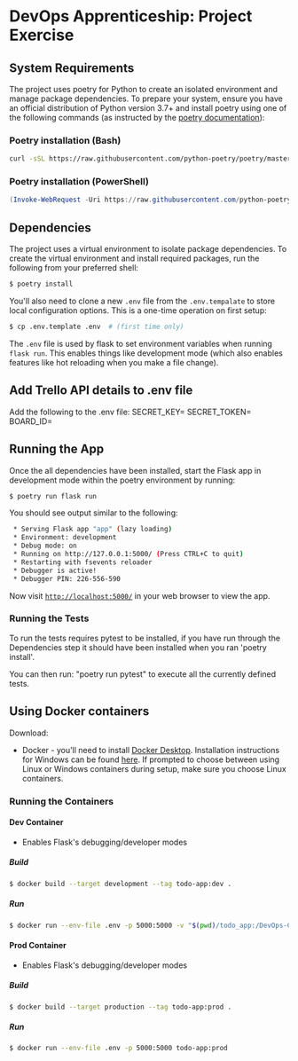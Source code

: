 # DevOps Apprenticeship: Project Exercise

## System Requirements

The project uses poetry for Python to create an isolated environment and manage package dependencies. To prepare your system, ensure you have an official distribution of Python version 3.7+ and install poetry using one of the following commands (as instructed by the [poetry documentation](https://python-poetry.org/docs/#system-requirements)):

### Poetry installation (Bash)

```bash
curl -sSL https://raw.githubusercontent.com/python-poetry/poetry/master/get-poetry.py | python
```

### Poetry installation (PowerShell)

```powershell
(Invoke-WebRequest -Uri https://raw.githubusercontent.com/python-poetry/poetry/master/get-poetry.py -UseBasicParsing).Content | python
```

## Dependencies

The project uses a virtual environment to isolate package dependencies. To create the virtual environment and install required packages, run the following from your preferred shell:

```bash
$ poetry install
```

You'll also need to clone a new `.env` file from the `.env.tempalate` to store local configuration options. This is a one-time operation on first setup:

```bash
$ cp .env.template .env  # (first time only)
```

The `.env` file is used by flask to set environment variables when running `flask run`. This enables things like development mode (which also enables features like hot reloading when you make a file change).

## Add Trello API details to .env file
Add the following to the .env file:
SECRET_KEY=<Trello API Key>
SECRET_TOKEN=<Trello API Token>
BOARD_ID=<Trello Board ID>

## Running the App

Once the all dependencies have been installed, start the Flask app in development mode within the poetry environment by running:
```bash
$ poetry run flask run
```

You should see output similar to the following:
```bash
 * Serving Flask app "app" (lazy loading)
 * Environment: development
 * Debug mode: on
 * Running on http://127.0.0.1:5000/ (Press CTRL+C to quit)
 * Restarting with fsevents reloader
 * Debugger is active!
 * Debugger PIN: 226-556-590
```
Now visit [`http://localhost:5000/`](http://localhost:5000/) in your web browser to view the app.

### Running the Tests

To run the tests requires pytest to be installed, if you have run through the Dependencies step it should have been installed when you ran 'poetry install'.

You can then run: "poetry run pytest" to execute all the currently defined tests.

## Using Docker containers

Download: 
* Docker - you'll need to install [Docker Desktop](https://www.docker.com/products/docker-desktop). Installation instructions for Windows can be found [here](https://docs.docker.com/docker-for-windows/install/). If prompted to choose between using Linux or Windows containers during setup, make sure you choose Linux containers.

### Running the Containers

#### Dev Container
* Enables Flask's debugging/developer modes

##### Build
```bash
$ docker build --target development --tag todo-app:dev .
```
##### Run
```bash
$ docker run --env-file .env -p 5000:5000 -v "$(pwd)/todo_app:/DevOps-Course-Starter/todo_app" todo-app:dev
```

#### Prod Container
* Enables Flask's debugging/developer modes

##### Build
```bash
$ docker build --target production --tag todo-app:prod .
```
##### Run
```bash
$ docker run --env-file .env -p 5000:5000 todo-app:prod
```